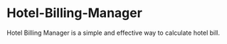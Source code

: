 # Hotel-Billing-Manager
Hotel Billing Manager is a simple and effective way to calculate hotel  bill.
